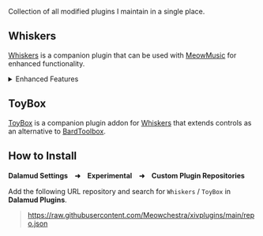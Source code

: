 Collection of all modified plugins I maintain in a single place.

## Whiskers

[Whiskers](https://github.com/Meowchestra/Whiskers) is a companion plugin that can be used with <a href="https://github.com/Meowchestra/MeowMusic">MeowMusic</a> for enhanced functionality.

<details>
<summary>Enhanced Features</summary>

    * Output lyrics.
    * Chat while performing.
    * Direct instrument open & close.
    * Direct ensemble ready / accept.
    * Improved note playing.
    * Set graphics toggle.
    * Mute sounds toggle.
    
    And much more!
</details>

## ToyBox

[ToyBox](https://github.com/Meowchestra/ToyBox) is a companion plugin addon for <a href="https://github.com/Meowchestra/Whiskers">Whiskers</a> that extends controls as an alternative to <a href="https://github.com/BardToolbox/BardToolbox-Release">BardToolbox</a>.

## How to Install

**Dalamud Settings　➜　Experimental　➜　Custom Plugin Repositories**

Add the following URL repository and search for `Whiskers` / `ToyBox` in **Dalamud Plugins**.

> https://raw.githubusercontent.com/Meowchestra/xivplugins/main/repo.json
